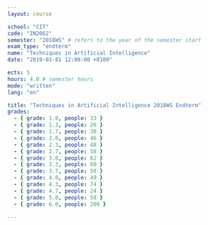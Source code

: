 ```yaml
---
layout: course

school: "CIT"
code: "IN2062"
semester: "2018WS" # refers to the year of the semester start
exam_type: "endterm"
name: "Techniques in Artificial Intelligence"
date: "2019-03-01 12:00:00 +0100"

ects: 5
hours: 4.0 # semester hours
mode: "written"
lang: "en"

title: "Techniques in Artificial Intelligence 2018WS Endterm"
grades:
  - { grade: 1.0, people: 33 }
  - { grade: 1.3, people: 26 }
  - { grade: 1.7, people: 38 }
  - { grade: 2.0, people: 46 }
  - { grade: 2.3, people: 48 }
  - { grade: 2.7, people: 58 }
  - { grade: 3.0, people: 62 }
  - { grade: 3.3, people: 60 }
  - { grade: 3.7, people: 58 }
  - { grade: 4.0, people: 49 }
  - { grade: 4.3, people: 74 }
  - { grade: 4.7, people: 24 }
  - { grade: 5.0, people: 58 }
  - { grade: 6.0, people: 209 }

---
```



